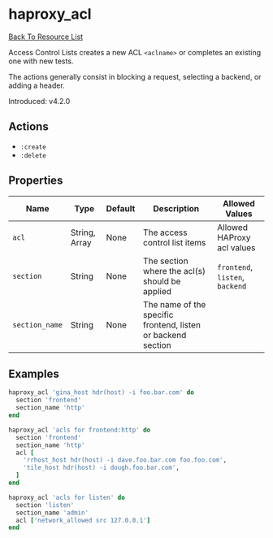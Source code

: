 # haproxy_acl

[Back To Resource List](https://github.com/sous-chefs/haproxy#resources)

Access Control Lists creates a new ACL `<aclname>` or completes an existing one with new tests.

The actions generally consist in blocking a request, selecting a backend, or adding a header.

Introduced: v4.2.0

## Actions

* `:create`
* `:delete`

## Properties

| Name           | Type          | Default | Description                                                  | Allowed Values                  |
|----------------|---------------|---------|--------------------------------------------------------------|---------------------------------|
| `acl`          | String, Array | None    | The access control list items                                | Allowed HAProxy acl values      |
| `section`      | String        | None    | The section where the acl(s) should be applied               | `frontend`, `listen`, `backend` |
| `section_name` | String        | None    | The name of the specific frontend, listen or backend section |                                 |

## Examples

```ruby
haproxy_acl 'gina_host hdr(host) -i foo.bar.com' do
  section 'frontend'
  section_name 'http'
end
```

```ruby
haproxy_acl 'acls for frontend:http' do
  section 'frontend'
  section_name 'http'
  acl [
    'rrhost_host hdr(host) -i dave.foo.bar.com foo.foo.com',
    'tile_host hdr(host) -i dough.foo.bar.com',
  ]
end
```

```ruby
haproxy_acl 'acls for listen' do
  section 'listen'
  section_name 'admin'
  acl ['network_allowed src 127.0.0.1']
end
```
